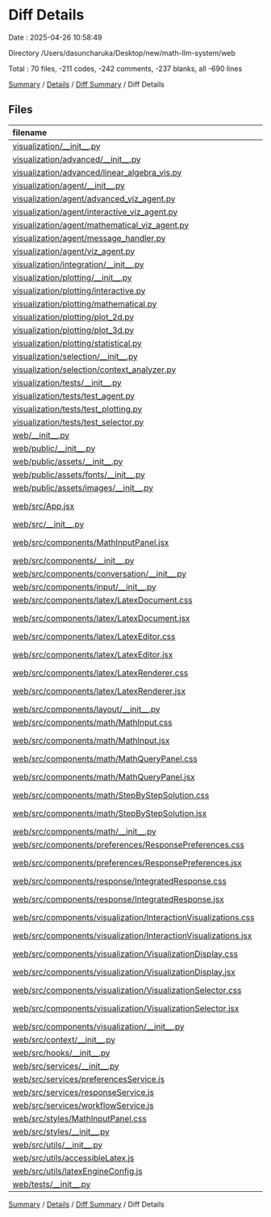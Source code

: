 # Diff Details

Date : 2025-04-26 10:58:49

Directory /Users/dasuncharuka/Desktop/new/math-llm-system/web

Total : 70 files,  -211 codes, -242 comments, -237 blanks, all -690 lines

[Summary](results.md) / [Details](details.md) / [Diff Summary](diff.md) / Diff Details

## Files
| filename | language | code | comment | blank | total |
| :--- | :--- | ---: | ---: | ---: | ---: |
| [visualization/\_\_init\_\_.py](/visualization/__init__.py) | Python | -5 | 0 | -2 | -7 |
| [visualization/advanced/\_\_init\_\_.py](/visualization/advanced/__init__.py) | Python | 0 | 0 | -1 | -1 |
| [visualization/advanced/linear\_algebra\_vis.py](/visualization/advanced/linear_algebra_vis.py) | Python | -764 | -113 | -135 | -1,012 |
| [visualization/agent/\_\_init\_\_.py](/visualization/agent/__init__.py) | Python | -5 | 0 | -2 | -7 |
| [visualization/agent/advanced\_viz\_agent.py](/visualization/agent/advanced_viz_agent.py) | Python | -433 | -80 | -113 | -626 |
| [visualization/agent/interactive\_viz\_agent.py](/visualization/agent/interactive_viz_agent.py) | Python | -229 | -21 | -41 | -291 |
| [visualization/agent/mathematical\_viz\_agent.py](/visualization/agent/mathematical_viz_agent.py) | Python | -216 | -23 | -41 | -280 |
| [visualization/agent/message\_handler.py](/visualization/agent/message_handler.py) | Python | -111 | -10 | -22 | -143 |
| [visualization/agent/viz\_agent.py](/visualization/agent/viz_agent.py) | Python | -325 | -35 | -57 | -417 |
| [visualization/integration/\_\_init\_\_.py](/visualization/integration/__init__.py) | Python | 0 | 0 | -1 | -1 |
| [visualization/plotting/\_\_init\_\_.py](/visualization/plotting/__init__.py) | Python | -5 | 0 | -2 | -7 |
| [visualization/plotting/interactive.py](/visualization/plotting/interactive.py) | Python | -508 | -93 | -110 | -711 |
| [visualization/plotting/mathematical.py](/visualization/plotting/mathematical.py) | Python | -589 | -120 | -147 | -856 |
| [visualization/plotting/plot\_2d.py](/visualization/plotting/plot_2d.py) | Python | -189 | -34 | -44 | -267 |
| [visualization/plotting/plot\_3d.py](/visualization/plotting/plot_3d.py) | Python | -238 | -29 | -43 | -310 |
| [visualization/plotting/statistical.py](/visualization/plotting/statistical.py) | Python | -265 | -32 | -48 | -345 |
| [visualization/selection/\_\_init\_\_.py](/visualization/selection/__init__.py) | Python | -5 | 0 | -2 | -7 |
| [visualization/selection/context\_analyzer.py](/visualization/selection/context_analyzer.py) | Python | -336 | -46 | -67 | -449 |
| [visualization/tests/\_\_init\_\_.py](/visualization/tests/__init__.py) | Python | -3 | 0 | -1 | -4 |
| [visualization/tests/test\_agent.py](/visualization/tests/test_agent.py) | Python | -102 | -16 | -22 | -140 |
| [visualization/tests/test\_plotting.py](/visualization/tests/test_plotting.py) | Python | -110 | -11 | -28 | -149 |
| [visualization/tests/test\_selector.py](/visualization/tests/test_selector.py) | Python | -60 | -17 | -21 | -98 |
| [web/\_\_init\_\_.py](/web/__init__.py) | Python | 0 | 0 | 1 | 1 |
| [web/public/\_\_init\_\_.py](/web/public/__init__.py) | Python | 0 | 0 | 1 | 1 |
| [web/public/assets/\_\_init\_\_.py](/web/public/assets/__init__.py) | Python | 0 | 0 | 1 | 1 |
| [web/public/assets/fonts/\_\_init\_\_.py](/web/public/assets/fonts/__init__.py) | Python | 0 | 0 | 1 | 1 |
| [web/public/assets/images/\_\_init\_\_.py](/web/public/assets/images/__init__.py) | Python | 0 | 0 | 1 | 1 |
| [web/src/App.jsx](/web/src/App.jsx) | JavaScript JSX | 23 | 2 | 5 | 30 |
| [web/src/\_\_init\_\_.py](/web/src/__init__.py) | Python | 0 | 0 | 1 | 1 |
| [web/src/components/MathInputPanel.jsx](/web/src/components/MathInputPanel.jsx) | JavaScript JSX | 315 | 32 | 52 | 399 |
| [web/src/components/\_\_init\_\_.py](/web/src/components/__init__.py) | Python | 0 | 0 | 1 | 1 |
| [web/src/components/conversation/\_\_init\_\_.py](/web/src/components/conversation/__init__.py) | Python | 0 | 0 | 1 | 1 |
| [web/src/components/input/\_\_init\_\_.py](/web/src/components/input/__init__.py) | Python | 0 | 0 | 1 | 1 |
| [web/src/components/latex/LatexDocument.css](/web/src/components/latex/LatexDocument.css) | CSS | 182 | 3 | 40 | 225 |
| [web/src/components/latex/LatexDocument.jsx](/web/src/components/latex/LatexDocument.jsx) | JavaScript JSX | 265 | 13 | 25 | 303 |
| [web/src/components/latex/LatexEditor.css](/web/src/components/latex/LatexEditor.css) | CSS | 147 | 2 | 24 | 173 |
| [web/src/components/latex/LatexEditor.jsx](/web/src/components/latex/LatexEditor.jsx) | JavaScript JSX | 228 | 21 | 20 | 269 |
| [web/src/components/latex/LatexRenderer.css](/web/src/components/latex/LatexRenderer.css) | CSS | 27 | 2 | 5 | 34 |
| [web/src/components/latex/LatexRenderer.jsx](/web/src/components/latex/LatexRenderer.jsx) | JavaScript JSX | 63 | 21 | 12 | 96 |
| [web/src/components/layout/\_\_init\_\_.py](/web/src/components/layout/__init__.py) | Python | 0 | 0 | 1 | 1 |
| [web/src/components/math/MathInput.css](/web/src/components/math/MathInput.css) | CSS | 173 | 1 | 28 | 202 |
| [web/src/components/math/MathInput.jsx](/web/src/components/math/MathInput.jsx) | JavaScript JSX | 239 | 25 | 34 | 298 |
| [web/src/components/math/MathQueryPanel.css](/web/src/components/math/MathQueryPanel.css) | CSS | 96 | 1 | 19 | 116 |
| [web/src/components/math/MathQueryPanel.jsx](/web/src/components/math/MathQueryPanel.jsx) | JavaScript JSX | 163 | 27 | 32 | 222 |
| [web/src/components/math/StepByStepSolution.css](/web/src/components/math/StepByStepSolution.css) | CSS | 106 | 1 | 19 | 126 |
| [web/src/components/math/StepByStepSolution.jsx](/web/src/components/math/StepByStepSolution.jsx) | JavaScript JSX | 123 | 20 | 14 | 157 |
| [web/src/components/math/\_\_init\_\_.py](/web/src/components/math/__init__.py) | Python | 0 | 0 | 1 | 1 |
| [web/src/components/preferences/ResponsePreferences.css](/web/src/components/preferences/ResponsePreferences.css) | CSS | 159 | 1 | 33 | 193 |
| [web/src/components/preferences/ResponsePreferences.jsx](/web/src/components/preferences/ResponsePreferences.jsx) | JavaScript JSX | 189 | 18 | 17 | 224 |
| [web/src/components/response/IntegratedResponse.css](/web/src/components/response/IntegratedResponse.css) | CSS | 249 | 3 | 48 | 300 |
| [web/src/components/response/IntegratedResponse.jsx](/web/src/components/response/IntegratedResponse.jsx) | JavaScript JSX | 294 | 35 | 41 | 370 |
| [web/src/components/visualization/InteractionVisualizations.css](/web/src/components/visualization/InteractionVisualizations.css) | CSS | 55 | 0 | 9 | 64 |
| [web/src/components/visualization/InteractionVisualizations.jsx](/web/src/components/visualization/InteractionVisualizations.jsx) | JavaScript JSX | 73 | 3 | 16 | 92 |
| [web/src/components/visualization/VisualizationDisplay.css](/web/src/components/visualization/VisualizationDisplay.css) | CSS | 51 | 0 | 8 | 59 |
| [web/src/components/visualization/VisualizationDisplay.jsx](/web/src/components/visualization/VisualizationDisplay.jsx) | JavaScript JSX | 85 | 11 | 16 | 112 |
| [web/src/components/visualization/VisualizationSelector.css](/web/src/components/visualization/VisualizationSelector.css) | CSS | 81 | 0 | 15 | 96 |
| [web/src/components/visualization/VisualizationSelector.jsx](/web/src/components/visualization/VisualizationSelector.jsx) | JavaScript JSX | 209 | 21 | 38 | 268 |
| [web/src/components/visualization/\_\_init\_\_.py](/web/src/components/visualization/__init__.py) | Python | 0 | 0 | 1 | 1 |
| [web/src/context/\_\_init\_\_.py](/web/src/context/__init__.py) | Python | 0 | 0 | 1 | 1 |
| [web/src/hooks/\_\_init\_\_.py](/web/src/hooks/__init__.py) | Python | 0 | 0 | 1 | 1 |
| [web/src/services/\_\_init\_\_.py](/web/src/services/__init__.py) | Python | 0 | 0 | 1 | 1 |
| [web/src/services/preferencesService.js](/web/src/services/preferencesService.js) | JavaScript | 49 | 22 | 10 | 81 |
| [web/src/services/responseService.js](/web/src/services/responseService.js) | JavaScript | 93 | 29 | 15 | 137 |
| [web/src/services/workflowService.js](/web/src/services/workflowService.js) | JavaScript | 94 | 36 | 21 | 151 |
| [web/src/styles/MathInputPanel.css](/web/src/styles/MathInputPanel.css) | CSS | 196 | 0 | 34 | 230 |
| [web/src/styles/\_\_init\_\_.py](/web/src/styles/__init__.py) | Python | 0 | 0 | 1 | 1 |
| [web/src/utils/\_\_init\_\_.py](/web/src/utils/__init__.py) | Python | 0 | 0 | 1 | 1 |
| [web/src/utils/accessibleLatex.js](/web/src/utils/accessibleLatex.js) | JavaScript | 168 | 51 | 32 | 251 |
| [web/src/utils/latexEngineConfig.js](/web/src/utils/latexEngineConfig.js) | JavaScript | 92 | 37 | 13 | 142 |
| [web/tests/\_\_init\_\_.py](/web/tests/__init__.py) | Python | 0 | 0 | 1 | 1 |

[Summary](results.md) / [Details](details.md) / [Diff Summary](diff.md) / Diff Details